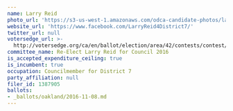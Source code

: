 ```yaml
---
name: Larry Reid
photo_url: 'https://s3-us-west-1.amazonaws.com/odca-candidate-photos/larry-reid.png'
website_url: 'https://www.facebook.com/LarryReid4District7/'
twitter_url: null
votersedge_url: >-
  http://votersedge.org/ca/en/ballot/election/area/42/contests/contest/13238/candidate/130763?&county=Alameda%20County&election_authority_id=1
committee_name: Re-Elect Larry Reid for Council 2016
is_accepted_expenditure_ceiling: true
is_incumbent: true
occupation: Councilmember for District 7
party_affiliation: null
filer_id: 1387905
ballots:
- _ballots/oakland/2016-11-08.md
---
```

